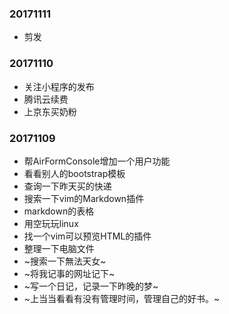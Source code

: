 ### 20171111
* 剪发

### 20171110
* 关注小程序的发布
* 腾讯云续费
* 上京东买奶粉

### 20171109
* 帮AirFormConsole增加一个用户功能
* 看看别人的bootstrap模板
* 查询一下昨天买的快递
* 搜索一下vim的Markdown插件
* markdown的表格
* 用空玩玩linux
* 找一个vim可以预览HTML的插件
* 整理一下电脑文件
* ~搜索一下無法天女~
* ~将我记事的网址记下~
* ~写一个日记，记录一下昨晚的梦~
* ~上当当看看有没有管理时间，管理自己的好书。~


